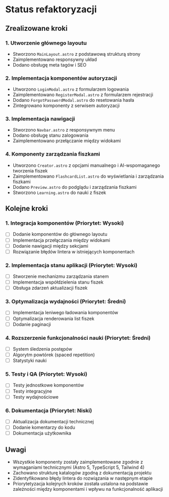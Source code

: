 # Status refaktoryzacji

## Zrealizowane kroki

### 1. Utworzenie głównego layoutu
- Stworzono `MainLayout.astro` z podstawową strukturą strony
- Zaimplementowano responsywny układ
- Dodano obsługę meta tagów i SEO

### 2. Implementacja komponentów autoryzacji
- Utworzono `LoginModal.astro` z formularzem logowania
- Zaimplementowano `RegisterModal.astro` z formularzem rejestracji
- Dodano `ForgotPasswordModal.astro` do resetowania hasła
- Zintegrowano komponenty z serwisem autoryzacji

### 3. Implementacja nawigacji
- Stworzono `Navbar.astro` z responsywnym menu
- Dodano obsługę stanu zalogowania
- Zaimplementowano przełączanie między widokami

### 4. Komponenty zarządzania fiszkami
- Utworzono `Creator.astro` z opcjami manualnego i AI-wspomaganego tworzenia fiszek
- Zaimplementowano `FlashcardList.astro` do wyświetlania i zarządzania fiszkami
- Dodano `Preview.astro` do podglądu i zarządzania fiszkami
- Stworzono `Learning.astro` do nauki z fiszek

## Kolejne kroki

### 1. Integracja komponentów (Priorytet: Wysoki)
- [ ] Dodanie komponentów do głównego layoutu
- [ ] Implementacja przełączania między widokami
- [ ] Dodanie nawigacji między sekcjami
- [ ] Rozwiązanie błędów lintera w istniejących komponentach

### 2. Implementacja stanu aplikacji (Priorytet: Wysoki)
- [ ] Stworzenie mechanizmu zarządzania stanem
- [ ] Implementacja współdzielenia stanu fiszek
- [ ] Obsługa zdarzeń aktualizacji fiszek

### 3. Optymalizacja wydajności (Priorytet: Średni)
- [ ] Implementacja leniwego ładowania komponentów
- [ ] Optymalizacja renderowania list fiszek
- [ ] Dodanie paginacji

### 4. Rozszerzenie funkcjonalności nauki (Priorytet: Średni)
- [ ] System śledzenia postępów
- [ ] Algorytm powtórek (spaced repetition)
- [ ] Statystyki nauki

### 5. Testy i QA (Priorytet: Wysoki)
- [ ] Testy jednostkowe komponentów
- [ ] Testy integracyjne
- [ ] Testy wydajnościowe

### 6. Dokumentacja (Priorytet: Niski)
- [ ] Aktualizacja dokumentacji technicznej
- [ ] Dodanie komentarzy do kodu
- [ ] Dokumentacja użytkownika

## Uwagi
- Wszystkie komponenty zostały zaimplementowane zgodnie z wymaganiami technicznymi (Astro 5, TypeScript 5, Tailwind 4)
- Zachowano strukturę katalogów zgodną z dokumentacją projektu
- Zidentyfikowano błędy lintera do rozwiązania w następnym etapie
- Priorytetyzacja kolejnych kroków została ustalona na podstawie zależności między komponentami i wpływu na funkcjonalność aplikacji 